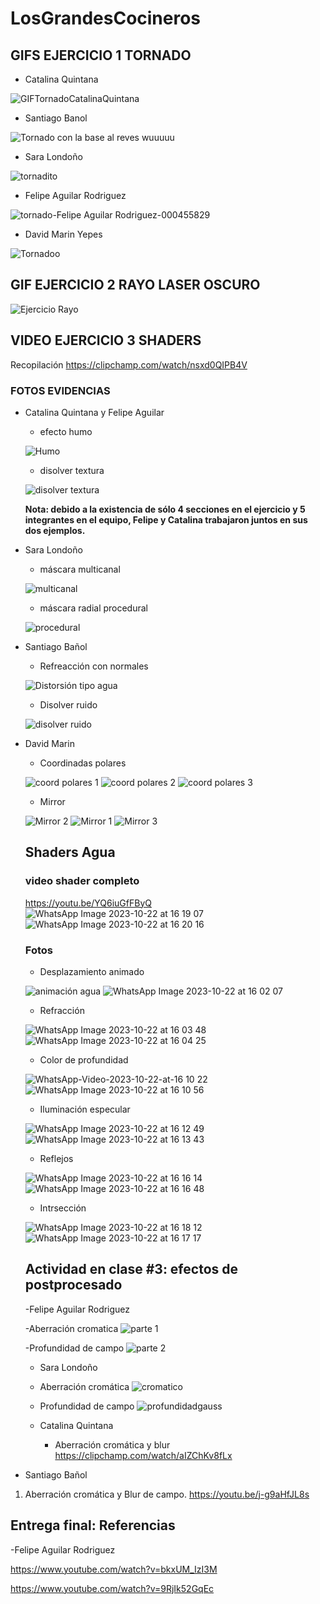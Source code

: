 # LosGrandesCocineros

## GIFS EJERCICIO 1 TORNADO
- Catalina Quintana
  
![GIFTornadoCatalinaQuintana](https://github.com/Artbycat/LosGrandesCocineros/assets/64057988/6c860f34-ccfd-4c05-bdbe-b8c09b3b08bb)

- Santiago Banol
  
![Tornado con la base al reves wuuuuu](tornadogifSBR.gif)

- Sara Londoño

![tornadito](https://github.com/Artbycat/LosGrandesCocineros/assets/93046247/65363f92-bcf0-4ff5-b5b4-ddfec2d6c058)

- Felipe Aguilar Rodriguez

![tornado-Felipe Aguilar Rodriguez-000455829](https://github.com/Artbycat/LosGrandesCocineros/assets/81448632/427662c2-e898-47aa-b917-e03427705dfc)

- David Marin Yepes
  
![Tornadoo](https://github.com/Artbycat/LosGrandesCocineros/assets/93098655/c3edf4cc-0c00-4618-ac08-c187744cf553)

## GIF EJERCICIO 2 RAYO LASER OSCURO

![Ejercicio Rayo](https://github.com/Artbycat/LosGrandesCocineros/assets/93098655/ed54c72f-1037-48a1-9d57-6fe8fc0a2b30)

## VIDEO EJERCICIO 3 SHADERS

Recopilación https://clipchamp.com/watch/nsxd0QIPB4V

### FOTOS EVIDENCIAS
- Catalina Quintana y Felipe Aguilar

  - efecto humo
    
  ![Humo](https://github.com/Artbycat/LosGrandesCocineros/assets/64057988/07b51819-610c-4f7e-a349-23305a1d9777)

  - disolver textura
    
  ![disolver textura](https://github.com/Artbycat/LosGrandesCocineros/assets/64057988/65729b2c-4f1b-4e7e-a2bb-c032eec76555)

  **Nota: debido a la existencia de sólo 4 secciones en el ejercicio y 5 integrantes en el equipo, Felipe y Catalina trabajaron juntos en sus dos ejemplos.**

- Sara Londoño
  - máscara multicanal
    
  ![multicanal](https://github.com/Artbycat/LosGrandesCocineros/assets/64057988/c8e78e83-4418-442e-8a39-690aaffa31fb)

  - máscara radial procedural
  
  ![procedural](https://github.com/Artbycat/LosGrandesCocineros/assets/64057988/051e93e9-3f07-4113-83d2-7cdaeb1e48ec)

- Santiago Bañol

  - Refreacción con normales

  ![Distorsión tipo agua](https://github.com/Artbycat/LosGrandesCocineros/assets/64057988/bc7feb73-af8c-4766-be2d-6fd9b2c41672)

  - Disolver ruido

  ![disolver ruido](https://github.com/Artbycat/LosGrandesCocineros/assets/64057988/7ef42636-0452-4f01-ba65-3d540325f4fd)

- David Marin

  - Coordinadas polares
  
  ![coord polares 1](https://github.com/Artbycat/LosGrandesCocineros/assets/64057988/2999f46c-8edb-4253-9c53-258c432ecffb)
  ![coord polares 2](https://github.com/Artbycat/LosGrandesCocineros/assets/64057988/183f3dfe-4366-47c2-8059-dda0115912d9)
  ![coord polares 3](https://github.com/Artbycat/LosGrandesCocineros/assets/64057988/1046d16f-48f4-45c4-9c0c-80f54472de98)

  - Mirror
 
  ![Mirror 2](https://github.com/Artbycat/LosGrandesCocineros/assets/64057988/c872a7de-62df-40b3-8b51-394ac8a78847)
  ![Mirror 1](https://github.com/Artbycat/LosGrandesCocineros/assets/64057988/8c154941-9cdc-4037-9cab-c77becfb1043)
  ![Mirror 3](https://github.com/Artbycat/LosGrandesCocineros/assets/64057988/d9f2c8fa-9c59-4362-8f2d-5e4cb5a01d26)


  ## Shaders Agua

  ### video shader completo
   https://youtu.be/YQ6iuGfFByQ
  ![WhatsApp Image 2023-10-22 at 16 19 07](https://github.com/Artbycat/LosGrandesCocineros/assets/64057988/1fce432e-7b42-4afc-8ed1-ea03e951e6d8)
  ![WhatsApp Image 2023-10-22 at 16 20 16](https://github.com/Artbycat/LosGrandesCocineros/assets/64057988/08dd6f23-6d48-4134-8bee-de6e9c350048)


  ### Fotos
  - Desplazamiento animado
    
  ![animación agua](https://github.com/Artbycat/LosGrandesCocineros/assets/64057988/09753607-96c6-4d31-8a19-26d89840215f)
  ![WhatsApp Image 2023-10-22 at 16 02 07](https://github.com/Artbycat/LosGrandesCocineros/assets/64057988/91c3ffc8-8545-438f-be4c-e808ec9b0112)

  - Refracción
    
  ![WhatsApp Image 2023-10-22 at 16 03 48](https://github.com/Artbycat/LosGrandesCocineros/assets/64057988/ebabc555-190b-463e-88b8-d8ab676f628c)
  ![WhatsApp Image 2023-10-22 at 16 04 25](https://github.com/Artbycat/LosGrandesCocineros/assets/64057988/84fdfd17-7f48-4af0-891f-12ada995eb0b)

  - Color de profundidad
    
  ![WhatsApp-Video-2023-10-22-at-16 10 22](https://github.com/Artbycat/LosGrandesCocineros/assets/64057988/643d2f22-faf0-4f04-8095-b22713b4ae22)
  ![WhatsApp Image 2023-10-22 at 16 10 56](https://github.com/Artbycat/LosGrandesCocineros/assets/64057988/d144b4bb-ab45-4908-a8cf-82991facf9eb)

  - Iluminación especular
    
  ![WhatsApp Image 2023-10-22 at 16 12 49](https://github.com/Artbycat/LosGrandesCocineros/assets/64057988/ec881f17-66e7-47a2-8309-b0abf3100de4)
  ![WhatsApp Image 2023-10-22 at 16 13 43](https://github.com/Artbycat/LosGrandesCocineros/assets/64057988/71313968-3f84-4b4b-89d2-c4581f5c73e8)

  - Reflejos
    
  ![WhatsApp Image 2023-10-22 at 16 16 14](https://github.com/Artbycat/LosGrandesCocineros/assets/64057988/0be82dee-6c1d-4647-b60c-48fec68a78cf)
  ![WhatsApp Image 2023-10-22 at 16 16 48](https://github.com/Artbycat/LosGrandesCocineros/assets/64057988/8bc428fe-5d44-4de9-8559-1389ae8611e3)

  - Intrsección
 
  ![WhatsApp Image 2023-10-22 at 16 18 12](https://github.com/Artbycat/LosGrandesCocineros/assets/64057988/789461bc-50f2-4aa7-ba8f-58be4e26778f)
  ![WhatsApp Image 2023-10-22 at 16 17 17](https://github.com/Artbycat/LosGrandesCocineros/assets/64057988/ba463254-8195-420d-bd50-c4756346f49b)


  ## Actividad en clase #3: efectos de postprocesado

  -Felipe Aguilar Rodriguez

  -Aberración cromatica
  ![parte 1](https://github.com/Artbycat/LosGrandesCocineros/assets/81448632/7194611b-69c7-421d-8bb9-261fc91bdf14)

  -Profundidad de campo
  ![parte 2](https://github.com/Artbycat/LosGrandesCocineros/assets/81448632/ab223619-b874-4c9f-9a93-8690a4ce5c17)

    - Sara Londoño
    
    - Aberración cromática
  ![cromatico](https://github.com/Artbycat/LosGrandesCocineros/assets/93046247/701ae17c-6bc1-42dc-a865-a3e3600f913d)
    - Profundidad de campo
  ![profundidadgauss](https://github.com/Artbycat/LosGrandesCocineros/assets/93046247/646880a1-a8b9-4de4-9b4a-74ec672e4d2d)


  - Catalina Quintana
 
    - Aberración cromática y blur
    https://clipchamp.com/watch/aIZChKv8fLx
 
 - Santiago Bañol
  1. Aberración cromática y Blur de campo.
    https://youtu.be/j-g9aHfJL8s



  ## Entrega final: Referencias

  -Felipe Aguilar Rodriguez 

  https://www.youtube.com/watch?v=bkxUM_IzI3M

  https://www.youtube.com/watch?v=9RjIk52GqEc
  

  

    
